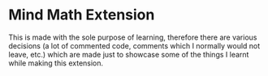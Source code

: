 # Mind Math Extension
This is made with the sole purpose of learning, therefore there are various decisions (a lot of commented code, comments which I normally would not leave, etc.) which are made just to showcase some of the things I learnt while making this extension.
